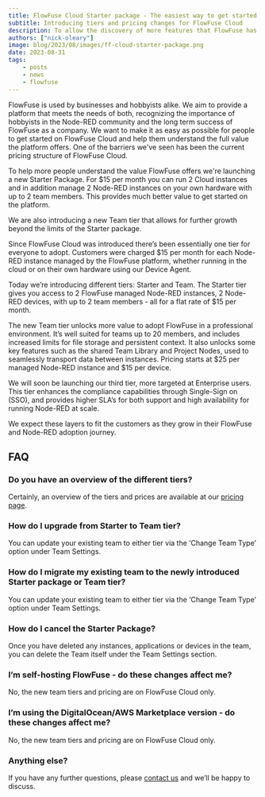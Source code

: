 ```yaml
---
title: FlowFuse Cloud Starter package - The easiest way to get started with Node-RED
subtitle: Introducing tiers and pricing changes for FlowFuse Cloud
description: To allow the discovery of more features that FlowFuse has to offer FlowFuse is introducing a Starter package
authors: ["nick-oleary"]
image: blog/2023/08/images/ff-cloud-starter-package.png
date: 2023-08-31
tags:
    - posts
    - news
    - flowfuse
---
```


FlowFuse is used by businesses and hobbyists alike. We aim to provide a platform that meets the needs of both, recognizing the importance of hobbyists in the Node-RED community and the long term success of FlowFuse as a company. We want to make it as easy as possible for people to get started on FlowFuse Cloud and help them understand the full value the platform offers. One of the barriers we've seen has been the current pricing structure of FlowFuse Cloud.

To help more people understand the value FlowFuse offers we're launching a new Starter Package. For $15 per month you can run 2 Cloud instances and in addition manage 2 Node-RED instances on your own hardware with up to 2 team members. This provides much better value to get started on the platform.

We are also introducing a new Team tier that allows for further growth beyond the limits of the Starter package.

<!--more-->

Since FlowFuse Cloud was introduced there’s been essentially one tier for everyone to adopt. Customers were charged $15 per month for each Node-RED instance managed by the FlowFuse platform, whether running in the cloud or on their own hardware using our Device Agent.

Today we’re introducing different tiers: Starter and Team. The Starter tier gives you access to 2 FlowFuse managed Node-RED instances, 2 Node-RED devices, with up to 2 team members - all for a flat rate of $15 per month.

The new Team tier unlocks more value to adopt FlowFuse in a professional environment. It’s well suited for teams up to 20 members, and includes increased limits for file storage and persistent context. It also unlocks some key features such as the shared Team Library and Project Nodes, used to seamlessly transport data between instances. Pricing starts at $25 per managed Node-RED instance and $15 per device.

We will soon be launching our third tier, more targeted at Enterprise users. This tier enhances the compliance capabilities through Single-Sign on (SSO), and provides higher SLA’s for both support and high availability for running Node-RED at scale.

We expect these layers to fit the customers as they grow in their FlowFuse and Node-RED adoption journey.

## FAQ

### Do you have an overview of the different tiers?

Certainly, an overview of the tiers and prices are available at our [pricing page](https://flowfuse.com/pricing).

### How do I upgrade from Starter to Team tier?

You can update your existing team to either tier via the ‘Change Team Type’ option under Team Settings.

### How do I migrate my existing team to the newly introduced Starter package or Team tier?

You can update your existing team to either tier via the ‘Change Team Type’ option under Team Settings.

### How do I cancel the Starter Package?

Once you have deleted any instances, applications or devices in the team, you can delete the Team itself under the Team Settings section.

### I’m self-hosting FlowFuse - do these changes affect me?

No, the new team tiers and pricing are on FlowFuse Cloud only.

### I’m using the DigitalOcean/AWS Marketplace version - do these changes affect me?

No, the new team tiers and pricing are on FlowFuse Cloud only.

### Anything else?

If you have any further questions, please [contact us](https://flowfuse.com/contact-us/) and we’ll be happy to discuss.
